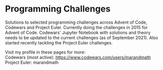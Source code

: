 # Programming Challenges
Solutions to selected programming challenges across Advent of Code, Codewars and Project Euler. Currently doing the challenges in 2015 for Advent of Code. Codewars' Jupyter Notebook 
with solutions and theory needs to be updated to the current challenges (as of September 2021). Also started recently tackling the Project Euler challenges.

Visit my profile in these pages for more:\
Codewars (most active): https://www.codewars.com/users/marandmath \
Project Euler: marandmath
